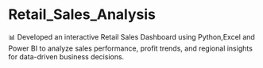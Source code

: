 # Retail_Sales_Analysis
📊 Developed an interactive Retail Sales Dashboard using Python,Excel and Power BI to analyze sales performance, profit trends, and regional insights for data-driven business decisions.
